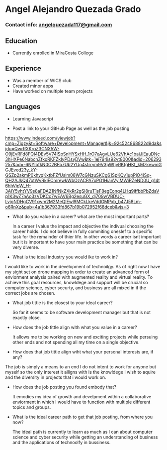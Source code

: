 # Angel Alejandro Quezada Grado

### Contact info: angelquezada117@gmail.com


## Education
* Currently enrolled in MiraCosta College

## Experience
* Was a member of WICS club
* Created minor apps
* Have worked on multiple team projects

## Languages
* Learning Javascript

* Post a link to your GitHub Page as well as the job posting 

https://www.indeed.com/viewjob?cmp=Zigzy&t=Software+Development+Manager&jk=92c524868822d9da&sjdu=QwrRXKrqZ3CNX5W-O9jEvRFd8FQI4DEv5V74lSpSnHYSxHH_1rO7eAgvLUe62VhAc1baiJiEauDNc3hHXPe6NabcnZfkoRKFZkIyPDsyDVw&tk=1ej794is92vt8000&adid=206293257&ad=-6NYlbfkN0C2BFb7Ub2YUp4strrym9V3pWtjyRKtgHKt_kMzkewmGGJEved23y_kY-GSZp2akmP0khyqKxtbFZfUslm08W7cGNzuSKCg61SpKQv1upPjO4iSq-QH2AJkQ47otWvRklECmrewkWbOzACPA7xPG1HianVyiMWiRZeND0U_g14t6hhVipW_H-3AIY5vhtYV9s8aFDA21NfNkZXkRr2gSI8ruT1sF8egEonq4LHq9jffbbPbZdaVp1K3wZ7aAo3zVDKCo7wEAV6Bg2esuGX_dj709wVBDUC-LvjgNDHgCV91xwm2M2MeQIEwl9MCkLkeVddGMPxb_b47J58Lm-o6RnXz&pub=4a1b367933fd867b19b072952f68dceb&vjs=3

* What do you value in a career? what are the most important parts?

  In a career I value the impact and objective the indivual choosing the career holds. I do not believe in fully commiting oneslef to a specific task for the remainder of thier life. In other words a career isnt important but it is important to have your main practice be something that can be very diverse.

* What is the ideal industry you would ike to work in?

I would like to work in the development of technoilgy. As of right now I have my sight set on drone mapping in order to create an advanced form of enviorment analysis paired with augmented reality and virtual reality. To achieve this goal resources, knowldege and support will be crucial so computer science, cyber securty, and business are all mixed in if the correct jobs are chosen.

* What job tittle is the closest to your ideal career?

  So far it seems to be software development manager but that is not exactly close.
  
* How does the job tittle align with what you value in a career?

  It allows me to be working on new and exciting projects while persuing other ends and not spending all my time on a single objective.

* How does that job tittle align wiht what your personal interests are, if any? 

The job is simply a means to an end I do not intent to work for anyone but myself so the only interest it alligns with is the knowldege I wish to aquire and the diversity in projects that i would work on. 

* How does the job posting you found embody that?

  It emodies my idea of growth and develpment within a collaborative enviorment in which I would have to function with multiple different topics and groups. 

* What is the ideal career path to get that job posting, from where you now?

  The ideal path is currently to learn as much as I can about computer science and cyber security while getting an understanding of business and the applications of technoolfy in bussiness.
